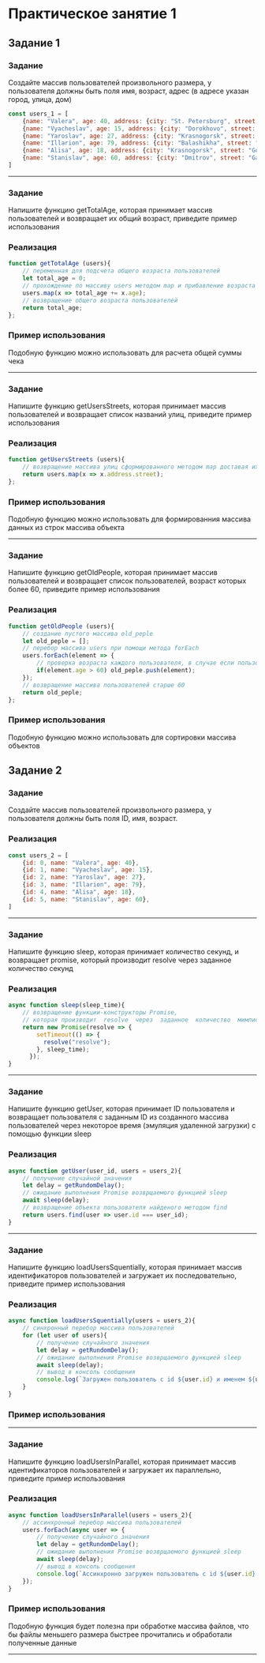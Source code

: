 # Практическое занятие 1

## Задание 1

### Задание
Создайте  массив  пользователей  произвольного  размера,  у  пользователя  должны  быть  поля  имя,  возраст,  адрес  (в  адресе  указан  город,  улица,  дом)

```javascript
const users_1 = [
    {name: "Valera", age: 40, address: {city: "St. Petersburg", street: "Lomonosov descent", building: 99}}, 
    {name: "Vyacheslav", age: 15, address: {city: "Dorokhovo", street: "Lenina Ave.", building: 20}},
    {name: "Yaroslav", age: 27, address: {city: "Krasnogorsk", street: "pl. 1905 year", building: 86}},
    {name: "Illarion", age: 79, address: {city: "Balashikha", street: "Kosmonavtov highway", building: 93}},
    {name: "Alisa", age: 18, address: {city: "Krasnogorsk", street: "Gogol highway", building: 79}},
    {name: "Stanislav", age: 60, address: {city: "Dmitrov", street: "Gagarin Ave.", building: 81}}
]
```

---

### Задание

Напишите  функцию  getTotalAge,  которая  принимает  массив  пользователей  и  возвращает  их  общий  возраст,  приведите  пример  использования

### Реализация

```javascript
function getTotalAge (users){
    // переменная для подсчета общего возраста пользователей
    let total_age = 0;
    // прохождение по массиву users методом map и прибавление возраста каждого пользователя к total_age
    users.map(x => total_age += x.age);
    // возвращение общего возраста пользователей
    return total_age;
};
```

### Пример использования

Подобную функцию можно использовать для расчета общей суммы чека

---

### Задание

Напишите  функцию  getUsersStreets,  которая  принимает  массив  пользователей  и  возвращает  список  названий  улиц,  приведите  пример  использования

### Реализация

```javascript
function getUsersStreets (users){
    // возвращение массива улиц сформированного методом map доставая их из объекта address поле street
    return users.map(x => x.address.street);
};
```

### Пример использования

Подобную функцию можно использовать для формированния массива данных из строк массива объекта

---

### Задание

Напишите  функцию  getOldPeople,  которая  принимает  массив  пользователей  и  возвращает  список  пользователей,  возраст  которых  более  60,  приведите  пример  использования

### Реализация

```javascript
function getOldPeople (users){
    // создание пустого массива old_peple
    let old_peple = [];
    // перебор массива users при помощи метода forEach 
    users.forEach(element => {
        // проверка возраста каждого пользователя, в случае если пользователю больше 60 добавление его в массив old_peple
        if(element.age > 60) old_peple.push(element);
    });
    // возвращение массива пользователей старше 60
    return old_peple;
};
```

### Пример использования

Подобную функцию можно использовать для сортировки массива объектов

## Задание  2

### Задание

Создайте  массив  пользователей  произвольного  размера,  у  пользователя  должны  быть  поля  ID,  имя,  возраст.

### Реализация

```javascript
const users_2 = [
    {id: 0, name: "Valera", age: 40},
    {id: 1, name: "Vyacheslav", age: 15},
    {id: 2, name: "Yaroslav", age: 27},
    {id: 3, name: "Illarion", age: 79},
    {id: 4, name: "Alisa", age: 18},
    {id: 5, name: "Stanislav", age: 60},
]
```

---

### Задание

Напишите  функцию  sleep,  которая  принимает  количество  секунд,  и  возвращает  promise,  который  производит  resolve  через  заданное  количество  секунд

### Реализация

```javascript
async function sleep(sleep_time){
    // возвращение функции-конструкторы Promise, 
    // которая производит  resolve  через  заданное  количество  мимлисекунд
    return new Promise(resolve => {
        setTimeout(() => {
          resolve("resolve");
        }, sleep_time);
      });
}
```

---

### Задание

Напишите  функцию  getUser,  которая  принимает  ID  пользователя  и  возвращает  пользователя  с  заданным  ID  из  созданного  массива  пользователей  через  некоторое  время  (эмуляция  удаленной  загрузки)  с  помощью  функции  sleep

### Реализация

```javascript
async function getUser(user_id, users = users_2){
    // получение случайной значения 
    let delay = getRundomDelay();
    // ожидание выполнения Promise возврщаемого функцией sleep
    await sleep(delay);
    // возвращение объекта пользователя найденого методом find
    return users.find(user => user.id === user_id);
}
```

---

### Задание

Напишите  функцию  loadUsersSquentially,  которая  принимает  массив  идентификаторов  пользователей  и  загружает  их  последовательно,  приведите  пример  использования

### Реализация

```javascript
async function loadUsersSquentially(users = users_2){
    // синхронный перебор массива пользователей
    for (let user of users){
        // получение случайного значения 
        let delay = getRundomDelay();
        // ожидание выполнения Promise возврщаемого функцией sleep
        await sleep(delay);  
        // вывод в консоль сообщения 
        console.log(`Загружен пользователь с id ${user.id} и именем ${user.name}`);
    }
}
```

### Пример использования

---

### Задание

Напишите  функцию  loadUsersInParallel,  которая  принимает  массив  идентификаторов  пользователей  и  загружает  их  параллельно,  приведите  пример  использования

### Реализация

```javascript
async function loadUsersInParallel(users = users_2){
    // ассинхронный перебор массива пользователей
    users.forEach(async user => {
        // получение случайного значения 
        let delay = getRundomDelay();
        // ожидание выполнения Promise возврщаемого функцией sleep
        await sleep(delay);
        // вывод в консоль сообщения 
        console.log(`Ассинхронно загружен пользователь с id ${user.id} и именем ${user.name}`);
    });
}
```

### Пример использования

Подобную функция будет полезна при обработке массива файлов, что бы файлы меньшего размера быстрее прочитались и обработали полученные данные

---
